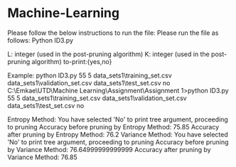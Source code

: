 # Machine-Learning

Please follow the below instructions to run the file:
Please run the file as follows:
Python ID3.py  <L>  <K>  <training-set>  <validation-set>  <test-set>  <to-print> 

L: integer (used in the post-pruning algorithm) 
K: integer (used in the post-pruning algorithm) 
to-print:{yes,no}

Example:
python ID3.py 55 5 data_sets1\training_set.csv data_sets1\validation_set.csv data_sets1\test_set.csv no
C:\Emkae\UTD\Machine Learning\Assignment\Assignment 1>python ID3.py 55 5 data_sets1\training_set.csv data_sets1\validation_set.csv data_sets1\test_set.csv no

Entropy Method:
You have selected 'No' to print tree argument, proceeding to pruning
Accuracy before pruning by Entropy Method: 75.85
Accuracy after pruning by Entropy Method: 76.2
Variance Method:
You have selected 'No' to print tree argument, proceeding to pruning
Accuracy before pruning by Variance Method: 76.64999999999999
Accuracy after pruning by Variance Method: 76.85
